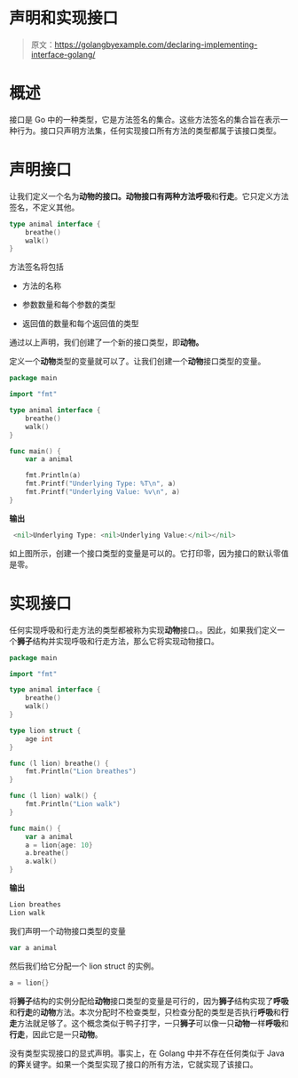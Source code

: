 # 声明和实现接口

> 原文：<https://golangbyexample.com/declaring-implementing-interface-golang/>

# **概述**

接口是 Go 中的一种类型，它是方法签名的集合。这些方法签名的集合旨在表示一种行为。接口只声明方法集，任何实现接口所有方法的类型都属于该接口类型。

# **声明接口**

让我们定义一个名为**动物的接口。**动物接口有两种方法**呼吸**和**行走**。它只定义方法签名，不定义其他。

```go
type animal interface {
    breathe()
    walk()
}
```

方法签名将包括

*   方法的名称

*   参数数量和每个参数的类型

*   返回值的数量和每个返回值的类型

通过以上声明，我们创建了一个新的接口类型，即**动物。**

定义一个**动物**类型的变量就可以了。让我们创建一个**动物**接口类型的变量。

```go
package main

import "fmt"

type animal interface {
	breathe()
	walk()
}

func main() {
	var a animal

	fmt.Println(a)
	fmt.Printf("Underlying Type: %T\n", a)
	fmt.Printf("Underlying Value: %v\n", a)
}
```

**输出**

```go
 <nil>Underlying Type: <nil>Underlying Value:</nil></nil> 
```

如上图所示，创建一个接口类型的变量是可以的。它打印零，因为接口的默认零值是零。

# **实现接口**

任何实现呼吸和行走方法的类型都被称为实现**动物**接口。。因此，如果我们定义一个**狮子**结构并实现呼吸和行走方法，那么它将实现动物接口。

```go
package main

import "fmt"

type animal interface {
    breathe()
    walk()
}

type lion struct {
    age int
}

func (l lion) breathe() {
    fmt.Println("Lion breathes")
}

func (l lion) walk() {
    fmt.Println("Lion walk")
}

func main() {
    var a animal
    a = lion{age: 10}
    a.breathe()
    a.walk()
}
```

**输出**

```go
Lion breathes
Lion walk
```

我们声明一个动物接口类型的变量

```go
var a animal
```

然后我们给它分配一个 lion struct 的实例。

```go
a = lion{}
```

将**狮子**结构的实例分配给**动物**接口类型的变量是可行的，因为**狮子**结构实现了**呼吸**和**行走**的**动物**方法。本次分配时不检查类型，只检查分配的类型是否执行**呼吸**和**行走**方法就足够了。这个概念类似于鸭子打字，一只**狮子**可以像一只**动物**一样**呼吸**和**行走**，因此它是一只**动物**。

没有类型实现接口的显式声明。事实上，在 Golang 中并不存在任何类似于 Java 的**弈**关键字。如果一个类型实现了接口的所有方法，它就实现了该接口。